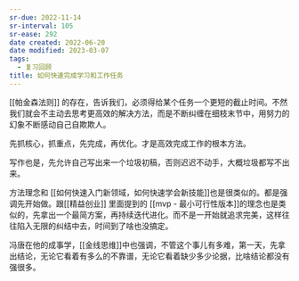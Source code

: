 ```yaml
---
sr-due: 2022-11-14
sr-interval: 105
sr-ease: 292
date created: 2022-06-20
date modified: 2023-03-07
tags:
  - 复习回顾
title: 如何快速完成学习和工作任务
---
```


[[帕金森法则]] 的存在，告诉我们，必须得给某个任务一个更短的截止时间。不然我们就会不主动去思考更高效的解决方法，而是不断纠缠在细枝末节中，用努力的幻象不断感动自己自欺欺人。

先抓核心，抓重点，先完成，再优化。才是高效完成工作的根本方法。

写作也是，先允许自己写出来一个垃圾初稿，否则迟迟不动手，大概垃圾都写不出来。

方法理念和 [[如何快速入门新领域，如何快速学会新技能]]也是很类似的。都是强调先开始做。跟[[精益创业]] 里面提到的 [[mvp - 最小可行性版本]]的理念也是类似的，先拿出一个最简方案，再持续迭代进化。而不是一开始就追求完美，这样往往陷入无限的纠结中去，时间到了啥也没搞定。

冯唐在他的成事学，[[金线思维]]中也强调，不管这个事儿有多难，第一天，先拿出结论，无论它看着有多么的不靠谱，无论它看着缺少多少论据，比啥结论都没有强很多。
